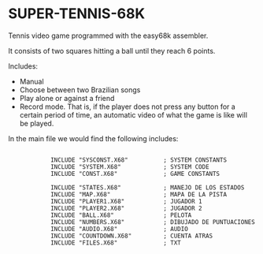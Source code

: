# SUPER-TENNIS-68K
Tennis video game programmed with the easy68k assembler.

It consists of two squares hitting a ball until they reach 6 points.

Includes:
  - Manual
  - Choose between two Brazilian songs
  - Play alone or against a friend
  - Record mode. That is, if the player does not press any button for a certain period of time, an automatic video of what the game is like will be played.


In the main file we would find the following includes:

```assembler

            INCLUDE "SYSCONST.X68"          ; SYSTEM CONSTANTS
            INCLUDE "SYSTEM.X68"            ; SYSTEM CODE
            INCLUDE "CONST.X68"             ; GAME CONSTANTS
            
            INCLUDE "STATES.X68"            ; MANEJO DE LOS ESTADOS
            INCLUDE "MAP.X68"               ; MAPA DE LA PISTA
            INCLUDE "PLAYER1.X68"           ; JUGADOR 1
            INCLUDE "PLAYER2.X68"           ; JUGADOR 2
            INCLUDE "BALL.X68"              ; PELOTA
            INCLUDE "NUMBERS.X68"           ; DIBUJADO DE PUNTUACIONES
            INCLUDE "AUDIO.X68"             ; AUDIO
            INCLUDE "COUNTDOWN.X68"         ; CUENTA ATRAS
            INCLUDE "FILES.X68"             ; TXT

```



